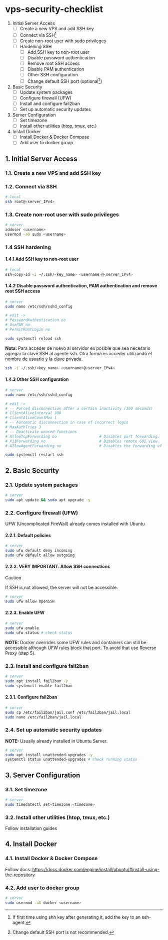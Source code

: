 # vps-security-checklist

1. Initial Server Access
   - [ ] Create a new VPS and add SSH key
   - [ ] Connect via SSH[^1]
   - [ ] Create non-root user with sudo privileges
   - [ ] Hardening SSH
     - [ ] Add SSH key to non-root user
     - [ ] Disable password authentication
     - [ ] Remove root SSH access
     - [ ] Disable PAM authentication
     - [ ] Other SSH configuration
     - [ ] Change default SSH port (optional[^2])

2. Basic Security
   - [ ] Update system packages
   - [ ] Configure firewall (UFW)
   - [ ] Install and configure fail2ban
   - [ ] Set up automatic security updates

3. Server Configuration
   - [ ] Set timezone
   - [ ] Install other utilities (htop, tmux, etc.)

4. Install Docker
   - [ ] Install Docker & Docker Compose
   - [ ] Add user to docker group
  
[^1]: If first time using shh key after generating it, add the key to an ssh-agent.
[^2]: Change default SSH port is not recommended.

## 1. Initial Server Access

### 1.1. Create a new VPS and add SSH key

### 1.2. Connect via SSH

```bash
# local
ssh root@<server_IPv4>
```

### 1.3. Create non-root user with sudo privileges

```bash
# server
adduser <username>
usermod -aG sudo <username>
```	

### 1.4 SSH hardening

#### 1.4.1 Add SSH key to non-root user
```bash
# local
ssh-copy-id -i ~/.ssh/<key_name> <username>@<server_IPv4>
```

#### 1.4.2 Disable password authentication, PAM authentication and remove root SSH access 

```bash
# server
sudo nano /etc/ssh/sshd_config

# edit ->
# PasswordAuthentication no
# UsePAM no
# PermitRootLogin no

sudo systemctl reload ssh
```

**Nota:** Para acceder de nuevo al servidor es posible que sea necesario agregar la clave SSH al agente ssh. Otra forma es acceder utilizando el nombre de usuario y la clave privada.
```bash
ssh -i ~/.ssh/<key_name> <username>@<server_IPv4>
```

#### 1.4.3 Other SSH configuration

```bash
# server
sudo nano /etc/ssh/sshd_config

# edit ->
# -- Forced disconnection after a certain inactivity (300 seconds)
# ClientAliveInterval 300
# ClientAliveCountMax 1
# -- Automatic disconnection in case of incorrect login
# MaxAuthTries 3
# -- Deactivate unused functions
# AllowTcpForwarding no                   # Disables port forwarding.
# X11Forwarding no                        # Disables remote GUI view.
# AllowAgentForwarding no                 # Disables the forwarding of the SSH login.

sudo systemctl restart ssh
```


## 2. Basic Security

### 2.1. Update system packages

```bash
# server
sudo apt update && sudo apt upgrade -y
```

### 2.2. Configure firewall (UFW)
UFW (Uncomplicated FireWall) already comes installed with Ubuntu

#### 2.2.1. Default policies

```bash
# server
sudo ufw default deny incoming
sudo ufw default allow outgoing
```

#### 2.2.2. **VERY IMPORTANT**. Allow SSH connections

> [!CAUTION]
> If SSH is not allowed, the server will not be accessible.

```bash
# server
sudo ufw allow OpenSSH
```

#### 2.2.3. Enable UFW

```bash
# server
sudo ufw enable
sudo ufw status # check status
```

**NOTE:** Docker overrides some UFW rules and containers can still be accessible although UFW rules block that port. To avoid that use Reverse Proxy (step 5).

### 2.3. Install and configure fail2ban

```bash
# server
sudo apt install fail2ban -y
sudo systemctl enable fail2ban
```
	
#### 2.3.1. Configure fail2ban

```bash
# server
sudo cp /etc/fail2ban/jail.conf /etc/fail2ban/jail.local
sudo nano /etc/fail2ban/jail.local
```

### 2.4. Set up automatic security updates

**NOTE:** Usually already installed in Ubuntu Server.

```bash
# server
sudo apt install unattended-upgrades -y
systemctl status unattended-upgrades # Check running status
```

## 3. Server Configuration

### 3.1. Set timezone

```bash
# server
sudo timedatectl set-timezone <timezone>
```

### 3.2. Install other utilities (htop, tmux, etc.)
Follow installation guides


## 4. Install Docker

### 4.1. Install Docker & Docker Compose

Follow docs: https://docs.docker.com/engine/install/ubuntu/#install-using-the-repository

### 4.2. Add user to docker group

```bash
# server
sudo usermod -aG docker <username>
```
